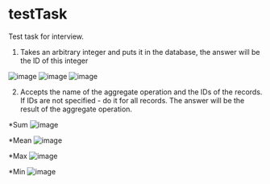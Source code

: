 # testTask
Test task for interview.

1)  Takes an arbitrary integer and puts it in the database, the answer will be the ID of this integer

![image](https://user-images.githubusercontent.com/50050960/132102510-99e08aff-17fd-459b-beff-a8d497e62ee2.png)
![image](https://user-images.githubusercontent.com/50050960/132102518-582fed4d-1a28-4e95-8023-277aafdf9335.png)
![image](https://user-images.githubusercontent.com/50050960/132102547-bf611e65-8953-4d49-82b5-0495fcd1e3ec.png)


2)  Accepts the name of the aggregate operation and the IDs of the records. If IDs are not specified - do it for all records. The answer will be the result of the aggregate operation.

*Sum
![image](https://user-images.githubusercontent.com/50050960/132102558-c0d3ded6-6366-40b6-9f47-11187cfa9f43.png)

*Mean
![image](https://user-images.githubusercontent.com/50050960/132102586-2f16c370-26f9-4d25-82ee-8697ab1eda56.png)

*Max
![image](https://user-images.githubusercontent.com/50050960/132102597-cc8b83c3-5b98-49c7-8f0e-dfa776025b1b.png)

*Min
![image](https://user-images.githubusercontent.com/50050960/132102600-78a067ad-05e2-4bd5-8cad-78a27178fa85.png)

